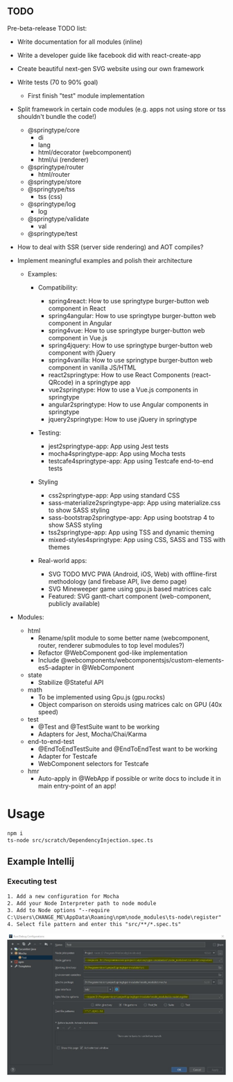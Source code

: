 ## TODO

Pre-beta-release TODO list:

- Write documentation for all modules (inline)
- Write a developer guide like facebook did with react-create-app
- Create beautiful next-gen SVG website using our own framework

- Write tests (70 to 90% goal)
  - First finish "test" module implementation
  
- Split framework in certain code modules (e.g. apps not using store or tss shouldn't bundle the code!)
  - @springtype/core
      - di
      - lang
      - html/decorator (webcomponent)
      - html/ui (renderer)
  - @springtype/router
     - html/router
  - @springtype/store
  - @springtype/tss
    - tss (css)
  - @springtype/log
    - log
  - @springtype/validate
    - val
  - @springtype/test
   
- How to deal with SSR (server side rendering) and AOT compiles?
- Implement meaningful examples and polish their architecture 
  - Examples:
    - Compatibility:
      - spring4react: How to use springtype burger-button web component in React
      - spring4angular: How to use springtype burger-button web component in Angular
      - spring4vue: How to use springtype burger-button web component in Vue.js
      - spring4jquery: How to use springtype burger-button web component with jQuery
      - spring4vanilla: How to use springtype burger-button web component in vanilla JS/HTML
      - react2springtype: How to use React Components (react-QRcode) in a springtype app
      - vue2springtype: How to use a Vue.js components in springtype
      - angular2springtype: How to use Angular components in springtype
      - jquery2springtype: How to use jQuery in springtype
      
    - Testing:
      - jest2springtype-app: App using Jest tests
      - mocha4springtype-app: App using Mocha tests
      - testcafe4springtype-app: App using Testcafe end-to-end tests
       
    - Styling
      - css2springtype-app: App using standard CSS
      - sass-materialize2springtype-app: App using materialize.css to show SASS styling 
      - sass-bootstrap2springtype-app: App using bootstrap 4 to show SASS styling
      - tss2springtype-app: App using TSS and dynamic theming
      - mixed-styles4springtype: App using CSS, SASS and TSS with themes
       
    - Real-world apps:
      - SVG TODO MVC PWA (Android, iOS, Web) with offline-first methodology (and firebase API, live demo page)
      - SVG Mineweeper game using gpu.js based matrices calc
      - Featured: SVG gantt-chart component (web-component, publicly available) 
       
- Modules:
  - html
    - Rename/split module to some better name (webcomponent, router, renderer submodules to top level modules?)
    - Refactor @WebComponent god-like implementation
    - Include @webcomponents/webcomponentsjs/custom-elements-es5-adapter in @WebComponent
  - state
    - Stabilize @Stateful API
  - math
    - To be implemented using Gpu.js (gpu.rocks)
    - Object comparison on steroids using matrices calc on GPU (40x speed)
  - test
    - @Test and @TestSuite want to be working
    - Adapters for Jest, Mocha/Chai/Karma
  - end-to-end-test
    - @EndToEndTestSuite and @EndToEndTest want to be working
    - Adapter for Testcafe
    - WebComponent selectors for Testcafe
  - hmr
    - Auto-apply in @WebApp if possible or write docs to include it in main entry-point of an app!

# Usage
    npm i
    ts-node src/scratch/DependencyInjection.spec.ts
    
## Example Intellij    
### Executing test
    1. Add a new configuration for Mocha
    2. Add your Node Interpreter path to node module
    3. Add to Node options "--require C:\Users\CHANGE_ME\AppData\Roaming\npm\node_modules\ts-node\register"
    4. Select file pattern and enter this "src/**/*.spec.ts"
    
![Alt text](tests.jpg)

